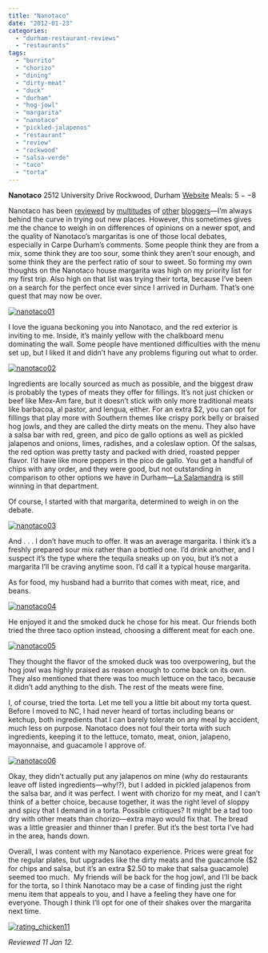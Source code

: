 ```yaml
---
title: "Nanotaco"
date: "2012-01-23"
categories: 
  - "durham-restaurant-reviews"
  - "restaurants"
tags: 
  - "burrito"
  - "chorizo"
  - "dining"
  - "dirty-meat"
  - "duck"
  - "durham"
  - "hog-jowl"
  - "margarita"
  - "nanotaco"
  - "pickled-jalapenos"
  - "restaurant"
  - "review"
  - "rockwood"
  - "salsa-verde"
  - "taco"
  - "torta"
---
```


**Nanotaco** 2512 University Drive Rockwood, Durham [Website](http://nanataco.com/) Meals: $5--$8

Nanotaco has been [reviewed](http://carpedurham.com/2011/09/19/nanataco/) by [multitudes](http://demandy.com/nanataco/) of [other](http://www.crankydiners.com/2011/10/20/restaurant-review-nanataco-in-durham/) [bloggers](http://stircrazymomsofdurham.blogspot.com/2012/01/nanataco.html)—I’m always behind the curve in trying out new places. However, this sometimes gives me the chance to weigh in on differences of opinions on a newer spot, and the quality of Nanotaco’s margaritas is one of those local debates, especially in Carpe Durham’s comments. Some people think they are from a mix, some think they are too sour, some think they aren’t sour enough, and some think they are the perfect ratio of sour to sweet. So forming my own thoughts on the Nanotaco house margarita was high on my priority list for my first trip. Also high on that list was trying their torta, because I’ve been on a search for the perfect once ever since I arrived in Durham. That’s one quest that may now be over.

[![](http://s3.amazonaws.com/thegourmez-wpmedia/2012/01/nanotaco01.jpg "nanotaco01")](http://s3.amazonaws.com/thegourmez-wpmedia/2012/01/nanotaco01.jpg)

I love the iguana beckoning you into Nanotaco, and the red exterior is inviting to me. Inside, it’s mainly yellow with the chalkboard menu dominating the wall. Some people have mentioned difficulties with the menu set up, but I liked it and didn’t have any problems figuring out what to order.

[![](http://s3.amazonaws.com/thegourmez-wpmedia/2012/01/nanotaco02.jpg "nanotaco02")](http://s3.amazonaws.com/thegourmez-wpmedia/2012/01/nanotaco02.jpg)

Ingredients are locally sourced as much as possible, and the biggest draw is probably the types of meats they offer for fillings. It’s not just chicken or beef like Mex-Am fare, but it doesn’t stick with only more traditional meats like barbacoa, al pastor, and lengua, either. For an extra $2, you can opt for fillings that play more with Southern themes like crispy pork belly or braised hog jowls, and they are called the dirty meats on the menu. They also have a salsa bar with red, green, and pico de gallo options as well as pickled jalapenos and onions, limes, radishes, and a coleslaw option. Of the salsas, the red option was pretty tasty and packed with dried, roasted pepper flavor. I’d have like more peppers in the pico de gallo. You get a handful of chips with any order, and they were good, but not outstanding in comparison to other options we have in Durham—[La Salamandra](http://carpedurham.com/2011/07/19/la-salamandra/) is still winning in that department.

Of course, I started with that margarita, determined to weigh in on the debate.

[![](http://s3.amazonaws.com/thegourmez-wpmedia/2012/01/nanotaco03.jpg "nanotaco03")](http://s3.amazonaws.com/thegourmez-wpmedia/2012/01/nanotaco03.jpg)

And . . . I don’t have much to offer. It was an average margarita. I think it’s a freshly prepared sour mix rather than a bottled one. I’d drink another, and I suspect it’s the type where the tequila sneaks up on you, but it’s not a margarita I’ll be craving anytime soon. I’d call it a typical house margarita.

As for food, my husband had a burrito that comes with meat, rice, and beans.

[![](http://s3.amazonaws.com/thegourmez-wpmedia/2012/01/nanotaco04.jpg "nanotaco04")](http://s3.amazonaws.com/thegourmez-wpmedia/2012/01/nanotaco04.jpg)

He enjoyed it and the smoked duck he chose for his meat. Our friends both tried the three taco option instead, choosing a different meat for each one.

[![](http://s3.amazonaws.com/thegourmez-wpmedia/2012/01/nanotaco05.jpg "nanotaco05")](http://s3.amazonaws.com/thegourmez-wpmedia/2012/01/nanotaco05.jpg)

They thought the flavor of the smoked duck was too overpowering, but the hog jowl was highly praised as reason enough to come back on its own. They also mentioned that there was too much lettuce on the taco, because it didn’t add anything to the dish. The rest of the meats were fine.

I, of course, tried the torta. Let me tell you a little bit about my torta quest. Before I moved to NC, I had never heard of tortas including beans or ketchup, both ingredients that I can barely tolerate on any meal by accident, much less on purpose. Nanotaco does not foul their torta with such ingredients, keeping it to the lettuce, tomato, meat, onion, jalapeno, mayonnaise, and guacamole I approve of.

[![](http://s3.amazonaws.com/thegourmez-wpmedia/2012/01/nanotaco06.jpg "nanotaco06")](http://s3.amazonaws.com/thegourmez-wpmedia/2012/01/nanotaco06.jpg)

Okay, they didn’t actually put any jalapenos on mine (why do restaurants leave off listed ingredients—why!?), but I added in pickled jalapenos from the salsa bar, and it was perfect. I went with chorizo for my meat, and I can’t think of a better choice, because together, it was the right level of sloppy and spicy that I demand in a torta. Possible critiques? It might be a tad too dry with other meats than chorizo—extra mayo would fix that. The bread was a little greasier and thinner than I prefer. But it’s the best torta I’ve had in the area, hands down.

Overall, I was content with my Nanotaco experience. Prices were great for the regular plates, but upgrades like the dirty meats and the guacamole ($2 for chips and salsa, but it’s an extra $2.50 to make that salsa guacamole) seemed too much.  My friends will be back for the hog jowl, and I’ll be back for the torta, so I think Nanotaco may be a case of finding just the right menu item that appeals to you, and I have a feeling they have one for everyone. Though I think I’ll opt for one of their shakes over the margarita next time.

[![](http://s3.amazonaws.com/thegourmez-wpmedia/2009/02/rating_chicken11.gif "rating_chicken11")](http://s3.amazonaws.com/thegourmez-wpmedia/2009/02/rating_chicken11.gif)

_Reviewed 11 Jan 12._
